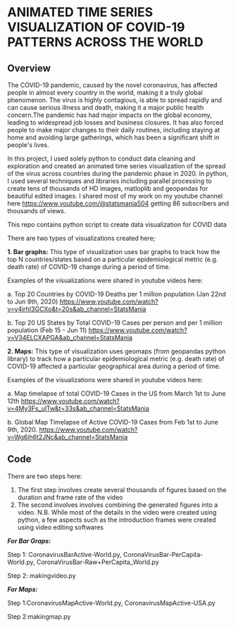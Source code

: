 # ANIMATED TIME SERIES VISUALIZATION OF COVID-19 PATTERNS ACROSS THE WORLD

## Overview
The COVID-19 pandemic, caused by the novel coronavirus, has affected people in almost every country in the world, making it a truly global phenomenon. The virus is highly contagious, is able to spread rapidly and can cause serious illness and death, making it a major public health concern.The pandemic has had major impacts on the global economy, leading to widespread job losses and business closures. It has also forced people to make major changes to their daily routines, including staying at home and avoiding large gatherings, which has been a significant shift in people's lives.

In this project, I used solely python to conduct data cleaning and exploration and created an animated time series visualization of the spread of the virus across countries during the pandemic phase in 2020. In python, I used several techniques and libraries including parallel processing to create tens of thousands of HD images, matloplib and geopandas for beautiful edited images.  I shared most of my work on my youtube channel here https://www.youtube.com/@statsmania504 getting 86 subscribers and thousands of views. 

This repo contains python script to create data visualization for COVID data

There are two types of visualizations created here;

__1. Bar graphs:__ This type of visualization uses bar graphs to track how the top N countries/states based on a particular epidemiological metric (e.g. death rate) of COVID-19 change during a period of time.

Examples of the visualizations were shared in youtube videos here:

a. Top 20 Countries by COVID-19 Deaths per 1 million population (Jan 22nd to Jun 9th, 2020)
https://www.youtube.com/watch?v=y4irhI3GCXo&t=20s&ab_channel=StatsMania

b. Top 20 US States by Total COVID-19 Cases per person and per 1 million population (Feb 15 - Jun 11)
https://www.youtube.com/watch?v=V34ELCXAPGA&ab_channel=StatsMania



__2. Maps:__ This type of visualization uses geomaps (from geopandas python library) to track how a particular epidemiological metric (e.g. death rate) of COVID-19 affected a particular geographical area during a period of time.

Examples of the visualizations were shared in youtube videos here:

a. Map timelapse of total COVID-19 Cases in the US from March 1st to June 12th
https://www.youtube.com/watch?v=4My3Fs_ulTw&t=33s&ab_channel=StatsMania

b. Global Map Timelapse of Active COVID-19 Cases from Feb 1st to June 9th, 2020.
https://www.youtube.com/watch?v=Wg6ih6t2JNc&ab_channel=StatsMania
  
## Code

There are two steps here:
1. The first step involves create several thousands of figures based on the duration and frame rate of the video
2. The second involves involves combining the generated figures into a video.
N.B. While most of the details in the video were created using python, a few aspects such as the introduction frames were created using video editing softwares

___For Bar Graps:___

Step 1: CoronavirusBarActive-World.py, CoronaVirusBar-PerCapita-World.py, CoronaVirusBar-Raw+PerCapita_World.py

Step 2: makingvideo.py

___For Maps:___

Step 1:CoronavirusMapActive-World.py, CoronavirusMapActive-USA.py

Step 2:makingmap.py


